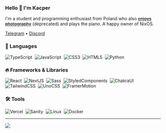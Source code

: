 ### Hello 👋 I'm Kacper

I'm a student and programming enthusiast from Poland who also ~~[enjoys photography](https://www.reddit.com/r/Ubuntu/comments/uj6wxb/my_photo_of_the_sunset_is_on_ubuntu_2204/)~~ (deprecated) and plays the piano. A happy owner of NixOS.

[Telegram](https://t.me/kcpru) • [Discord](https://discord.com/users/493747925009039381)

### 🔮 Languages

![TypeScript](https://img.shields.io/badge/typescript-007ACC?style=for-the-badge&logo=typescript&logoColor=white)&nbsp;
![JavaScript](https://img.shields.io/badge/javascript-F7DF1E?style=for-the-badge&logo=javascript&logoColor=black)&nbsp;
![CSS3](https://img.shields.io/badge/CSS3-1572B6?style=for-the-badge&logo=css3&logoColor=white)&nbsp;
![HTML5](https://img.shields.io/badge/HTML5-E34F26?style=for-the-badge&logo=html5&logoColor=white)&nbsp;
![Python](https://img.shields.io/badge/python-306998?style=for-the-badge&logo=python&logoColor=white)&nbsp;

### 🔥 Frameworks & Libraries

![React](https://img.shields.io/badge/react-20232A?style=for-the-badge&logo=react&logoColor=61DAFB)&nbsp;
![NextJS](https://img.shields.io/badge/next-000000.svg?style=for-the-badge&logo=next.js&logoColor=white)&nbsp;
![Sass](https://img.shields.io/badge/sass-cf649a?style=for-the-badge&logo=sass&logoColor=white)&nbsp;
![StyledComponents](https://img.shields.io/badge/styled%20component-b22492?style=for-the-badge&logo=styledComponents&logoColor=white)&nbsp;
![ChakraUI](https://img.shields.io/badge/chakra-319795?style=for-the-badge&logo=chakra-ui&logoColor=white)&nbsp;
![TailwindCSS](https://img.shields.io/badge/Tailwind%20CSS-0ea5e9?style=for-the-badge&logo=tailwindcss&logoColor=white)&nbsp;
![UnoCSS](https://img.shields.io/badge/UnoCSS-dfdfd6?style=for-the-badge&logo=unocss&logoColor=1e1e20)&nbsp;
![FramerMotion](https://img.shields.io/badge/framer%20motion-9b25e0?style=for-the-badge&logo=framer&logoColor=white)&nbsp;


### 🛠️ Tools

![Vercel](https://img.shields.io/badge/vercel-000000.svg?style=for-the-badge&logo=vercel&logoColor=white)&nbsp;
![Sanity](https://img.shields.io/badge/sanity-f36458?style=for-the-badge&logo=sanity&logoColor=white)&nbsp;
![Linux](https://img.shields.io/badge/linux-bf1e5e?style=for-the-badge&logo=linux&logoColor=white)&nbsp;
![Docker](https://img.shields.io/badge/docker-2496ED?style=for-the-badge&logo=docker&logoColor=white)&nbsp;

---

![](https://komarev.com/ghpvc/?username=kcpru&color=blueviolet&style=for-the-badge)
